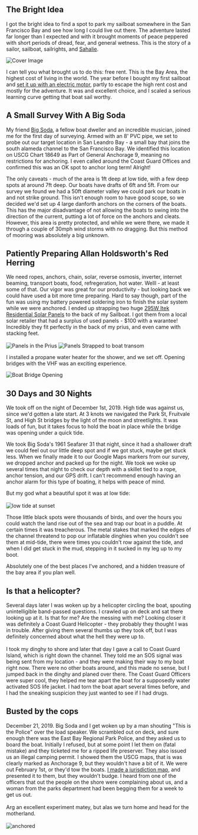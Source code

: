 <h2>The Bright Idea</h2>

I got the bright idea to find a spot to park my sailboat somewhere in the San Francisco Bay and see how long I could live out there. The adventure lasted far longer than I expected and with it brought moments of peace peppered with short periods of dread, fear, and general wetness. This is the story of a sailor, sailboat, sailrights, and <a href="https://eattheworld.bandcamp.com/track/sahalie">Sahalie</a>.

<img src="https://github.com/monksevillair/monksevillair.github.io/blob/master/Sailboat/Cover.jpg?raw=true" title="Cover Image"/>

I can tell you what brought us to do this: free rent. This is the Bay Area, the highest cost of living in the world. The year before I bought my first sailboat and <a href="https://www.popularmechanics.com/adventure/outdoors/a18930170/diy-sailboat/">set it up with an electric motor</a>, partly to escape the high rent cost and mostly for the adventure. It was and excellent choice, and I scaled a serious learning curve getting that boat sail worthy.

<h2>A Small Survey With A Big Soda</h2>

My friend <a href="http://bigsodamusic.com/">Big Soda</a>, a fellow boat dweller and an incredible musician, joined me for the first day of surveying. Armed with an 8' PVC pipe, we set to probe out our target location in San Leandro Bay - a small bay that joins the south alameda channel to the San Francisco Bay. We identified this location on USCG Chart 18649 as Part of General Anchorage 9, meaning no restrictions for anchoring. I even called around the Coast Guard Offices and confirmed this was an OK spot to anchor long term! Alright!

The only caveats - much of the area is 1ft deep at low tide, with a few deep spots at around 7ft deep. Our boats have drafts of 6ft and 5ft. From our survey we found we had a 50ft diameter valley we could park our boats in and not strike ground. This isn't enough room to have good scope, so we decided we'd set up 4 large danforth anchors on the corners of the boats. This has the major disadvantage of not allowing the boats to swing into the direction of the current, putting a lot of force on the anchors and cleats. However, this area is pretty protected, and while we were there, we made it through a couple of 30mph wind storms with no dragging. But this method of mooring was absolutely a big unknown.

<h2>Patiently Preparing Allan Holdsworth's Red Herring</h2>
We need ropes, anchors, chain, solar, reverse osmosis, inverter, internet beaming, transport boats, food, refregeration, hot water. Welll - at least some of that. Our vigor was great for our productivity - but looking back we could have used a bit more time preparing. Hard to say though, part of the fun was using my battery powered soldering iron to finish the solar system while we were anchored. I ended up strapping two huge <a href="http://www.solardesigntool.com/components/module-panel-solar/Itek-Energy/2783/iT-295-HE/specification-data-sheet.html">295W Itek Residential Solar Panels<a> to the back of my Sailboat. I got them from a local solar retailer that had a surplus of used panels - $100 with a warantee! Incredibly they fit perfectly in the back of my prius, and even came with stacking feet.
</br>
</br>
<img src="https://github.com/monksevillair/monksevillair.github.io/blob/master/Sailboat/panels%20prius.jpg?raw=true" title="Panels in the Prius"/>
<img src="https://github.com/monksevillair/monksevillair.github.io/blob/master/Sailboat/Solar.jpg?raw=true" title="Panels Strapped to boat transom"/>

I installed a propane water heater for the shower, and we set off. Opening bridges with the VHF was an exciting experience.

<img src="https://github.com/monksevillair/monksevillair.github.io/blob/master/Sailboat/bridge%20opening.jpg?raw=true" title="Boat Bridge Opening"/>

<h2>30 Days and 30 Nights</h2>
We took off on the night of December 1st, 2019. High tide was against us, since we'd gotten a late start. At 3 knots we navigated the Park St, Fruitvale St, and High St bridges by the light of the moon and streetlights. It was loads of fun, but it takes focus to hold the boat in place while the bridge was opening under a quick tide.

We took Big Soda's 1961 Seafarer 31 that night, since it had a shallower draft we could feel out our little deep spot and if we got stuck, maybe get stuck less. When we finally made it to our Google Maps markers from our survey, we dropped anchor and packed up for the night. We took we woke up several times that night to check our depth with a skillet tied to a rope, anchor tension, and our GPS drift. I can't recommend enough having an anchor alarm for this type of boating, it helps with peace of mind.

But my god what a beautiful spot it was at low tide:
</br>
</br>
<img src="https://github.com/monksevillair/monksevillair.github.io/blob/master/Sailboat/lowtide.jpg?raw=true" title="low tide at sunset"/>

Those little black spots were thousands of birds, and over the hours you could watch the land rise out of the sea and trap our boat in a puddle. At certain times it was treacherous. The metal stakes that marked the edges of the channel threatend to pop our inflatable dinghies when you couldn't see them at mid-tide, there were times you couldn't row against the tide, and when I did get stuck in the mud, stepping in it sucked in my leg up to my boot.

Absolutely one of the best places I've anchored, and a hidden treasure of the bay area if you plan well.

<h2>Is that a helicopter?</h2>
Several days later I was woken up by a helicopter circling the boat, spouting unintelligible band-passed questions. I crawled up on deck and sat there looking up at it. Is that for me? Are the messing with me? Looking closer it was definitely a Coast Guard Helicopter - they probably they thought I was in trouble. After giving them several thumbs up they took off, but I was definitely concerned about what the hell they were up to.
</br>
</br>
I took my dinghy to shore and later that day I gave a call to Coast Guard Island, which is right down the channel. They told me an SOS signal was being sent from my location - and they were making their way to my boat right now. There were no other boats around, and this made no sense, but I jumped back in the dinghy and planed over there. The Coast Guard Officers were super cool, they helped me tear apart the boat for a supposedly water activated SOS life jacket. I had torn the boat apart several times before, and I had the sneaking suspicion they just wanted to see if I had drugs. 

<h2>Busted by the cops</h2>
December 21, 2019. Big Soda and I get woken up by a man shouting "This is the Police" over the load speaker. We scrambled out on deck, and sure enough there was the East Bay Regional Park Police, and they asked us to board the boat. Initially I refused, but at some point I let them on (fatal mistake) and they ticketed me for a ripped life preserver. They also issued us an illegal camping permit. I showed them the USCG maps, that is was clearly marked as Anchorage 9, but they wouldn't have a bit of it. We were out February 1st, or they'd tow the boats. <a href="https://github.com/monksevillair/monksevillair.github.io/raw/master/Sailboat/2019%20San%20Leandro%20Bay%20Jurisdiction%20Report.pdf">I made a jurisdiction map</a>, and presented it to them, but they wouldn't budge. I heard from one of the officers that out the people on the shore were complaining about us, and a woman from the parks department had been begging them for a week to get us out.
</br>
</br>
Arg an excellent experiment matey, but alas we turn home and head for the motherland.
</br>
</br>
<img src="https://github.com/monksevillair/monksevillair.github.io/blob/master/Sailboat/anchored.jpg?raw=true" title="anchored"/>
